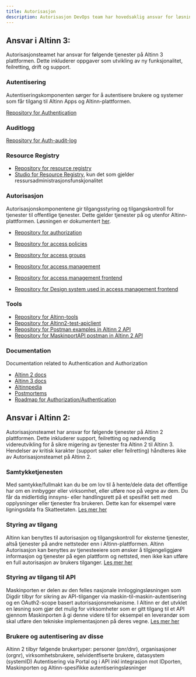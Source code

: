 ```yaml
---
title: Autorisasjon
description: Autorisasjon DevOps team har hovedsaklig ansvar for løsninger som leverer Autentisering og Autorisasjonsfunksjonalitet i Altinn 2 og Altinn 3 løsningen
---
```


## Ansvar i Altinn 3:
Autorisasjonsteamet har ansvar for følgende tjenester på Altinn 3 plattformen.
Dette inkluderer oppgaver som utvikling av ny funksjonalitet, feilretting, drift og support. 

### Autentisering
Autentiseringskomponenten sørger for å autentisere brukere og systemer som får tilgang til Altinn Apps og Altinn-plattformen.

[Repository for Authentication](https://github.com/Altinn/altinn-authentication)

### Auditlogg

[Repository for Auth-audit-log](https://github.com/Altinn/altinn-auth-audit-log)

### Resource Registry
- [Repository for resource registry](https://github.com/Altinn/altinn-resource-registry)
- [Studio for Resource Registry](https://github.com/Altinn/altinn-studio), kun det som gjelder ressursadministrasjonsfunskjonalitet

### Autorisasjon
Autorisasjonskomponentene gir tilgangsstyring og tilgangskontroll for tjenester til offentlige tjenester. Dette gjelder tjenester på og utenfor Altinn-plattformen.
Løsningen er dokumentert [her](/nb/authorization/).

- [Repository for authorization](https://github.com/Altinn/altinn-authorization)
- [Repository for access policies](https://github.com/Altinn/altinn-access-policies)
- [Repository for access groups](https://github.com/Altinn/altinn-access-groups)

- [Repository for access management](https://github.com/Altinn/altinn-access-management)
- [Repository for access management frontend](https://github.com/Altinn/altinn-access-management-frontend)
- [Repository for Design system used in access management frontend](https://github.com/Altinn/altinn-design-system)

### Tools
- [Repository for Altinn-tools](https://github.com/Altinn/altinn-tools)
- [Repository for Altinn2-test-apiclient](https://github.com/Altinn/altinn2-test-apiclient)
- [Repository for Postman examples in Altinn 2 API](https://github.com/Altinn/postman-examples)
- [Repository for MaskinportAPI postman in Altinn 2 API](https://github.com/Altinn/MaskinportenApiPostman)

### Documentation
Documentation related to Authentication and Authorization
- [Altinn 2 docs](https://github.com/Altinn/docs)
- [Altinn 3 docs](https://github.com/Altinn/altinn-studio-docs)
- [Altinnpedia](https://github.com/Altinn/altinnpedia)
- [Postmortems](https://github.com/Altinn/altinn-devops-postmortem)
- [Roadmap for Authorization/Authentication](https://github.com/orgs/digdir/projects/8/views/5)
## Ansvar i Altinn 2: 
Autorisasjonsteamet har ansvar for følgende tjenester på Altinn 2 plattformen.
Dette inkluderer support, feilretting og nødvendig videreutvikling for å sikre migering av tjenester fra Altinn 2 til Altinn 3. 
Hendelser av kritisk karakter (support saker eller feilretting) håndteres ikke av Autorisasjonsteamet på Altinn 2. 

### Samtykketjenesten
Med samtykke/fullmakt kan du be om lov til å hente/dele data det offentlige har om en innbygger eller virksomhet, eller utføre noe på vegne av dem. 
Du får da midlertidig innsyns- eller handlingsrett på et spesifikt sett med opplysninger eller tjenester fra brukeren. Dette kan for eksempel være ligningsdata fra Skatteetaten.
[Les mer her](https://altinn.github.io/docs/utviklingsguider/samtykke/)

### Styring av tilgang
Altinn kan benyttes til autorisasjon og tilgangskontroll for eksterne tjenester, altså tjenester på andre nettsteder enn i Altinn-plattformen.
Altinn Autorisasjon kan benyttes av tjenesteeiere som ønsker å tilgjengeliggjøre informasjon og tjenester på egen plattform og nettsted, men ikke kan utføre en full autorisasjon av brukers tilganger.
[Les mer her](https://altinn.github.io/docs/utviklingsguider/styring-av-tilgang/for-tjenesteeier/)

### Styring av tilgang til API
Maskinporten er delen av den felles nasjonale innloggingsløsningen som Digdir tilbyr for sikring av API-tilganger via maskin-til-maskin-autentisering og en OAuth2-scope basert autorisasjonsmekanisme.
I Altinn er det utvklet en løsning som gjør det mulig for virksomheter som er gitt tilgang til et API gjennom Maskinporten å gi denne videre til for eksempel en leverandør som skal utføre den tekniske implementasjonen på deres vegne.
[Les mer her](https://altinn.github.io/docs/utviklingsguider/api-delegering/)

### Brukere og autentisering av disse
Altinn 2 tilbyr følgende brukertyper: personer (pnr/dnr), organisasjoner (orgnr), virksomhetsbrukere, selvidentfiserte brukere, datasystem (systemID)
Autentisering via Portal og i API inkl integrasjon mot IDporten, Maskinporten og Altinn-spesifikke autentiseringsløsninger
